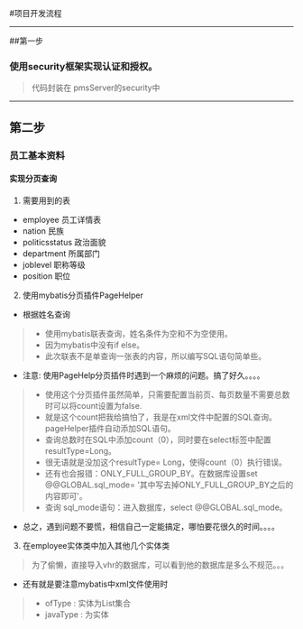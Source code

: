#项目开发流程
***
##第一步
### 使用security框架实现认证和授权。
> 代码封装在 pmsServer的security中

***
## 第二步
### 员工基本资料
#### 实现分页查询
1. 需要用到的表
- employee 员工详情表
- nation 民族
- politicsstatus 政治面貌
- department 所属部门
- joblevel 职称等级
- position 职位
2. 使用mybatis分页插件PageHelper
- 根据姓名查询
> - 使用mybatis联表查询，姓名条件为空和不为空使用<cloose><when><otherwise>。
> - 因为mybatis中没有if else。
> - 此次联表不是单查询一张表的内容，所以编写SQL语句简单些。
- 注意: 使用PageHelp分页插件时遇到一个麻烦的问题。搞了好久。。。。
> - 使用这个分页插件虽然简单，只需要配置当前页、每页数量不需要总数时可以将count设置为false.
> - 就是这个count把我给搞怕了，我是在xml文件中配置的SQL查询。pageHelper插件自动添加SQL语句。
> - 查询总数时在SQL中添加count（0），同时要在select标签中配置resultType=Long。
> - 很无语就是没加这个resultType= Long，使得count（0）执行错误。
> - 还有也会报错：ONLY_FULL_GROUP_BY。在数据库设置set @@GLOBAL.sql_mode= '其中写去掉ONLY_FULL_GROUP_BY之后的内容即可'。
> - 查询 sql_mode语句：进入数据库，select @@GLOBAL.sql_mode。
- 总之，遇到问题不要慌，相信自己一定能搞定，哪怕要花很久的时间。。。。
3. 在employee实体类中加入其他几个实体类
> 为了偷懒，直接导入vhr的数据库，可以看到他的数据库是多么不规范。。。
 - 还有就是要注意mybatis中xml文件使用<collection>时
>   - ofType : 实体为List集合
>   - javaType : 为实体
